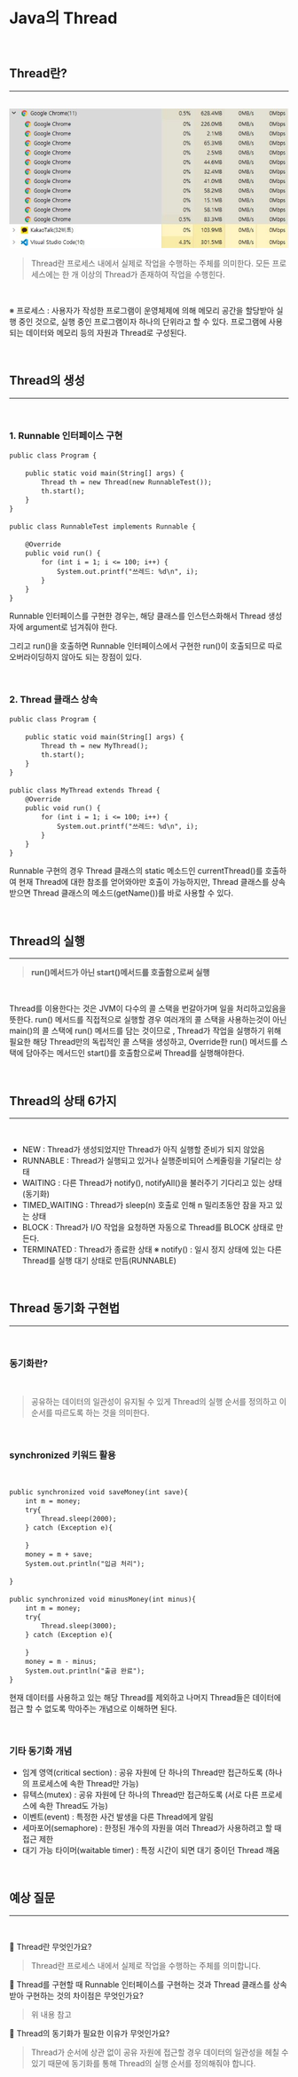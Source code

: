 # **Java의 Thread**

<br>

## **Thread란?**

---

<br>

<img src = "./images/Thread/Thread1.JPG">

<br>

> Thread란 프로세스 내에서 실제로 작업을 수행하는 주체를 의미한다. 모든 프로세스에는 한 개 이상의 Thread가 존재하여 작업을 수행힌다.

<br>

※ 프로세스 : 사용자가 작성한 프로그램이 운영체제에 의해 메모리 공간을 할당받아 실행 중인 것으로, 실행 중인 프로그램이자 하나의 단위라고 할 수 있다. 프로그램에 사용되는 데이터와 메모리 등의 자원과 Thread로 구성된다.

<br>

## **Thread의 생성**

---

<br>

### **1. Runnable 인터페이스 구현**

```
public class Program {

    public static void main(String[] args) {
        Thread th = new Thread(new RunnableTest());
        th.start();
    }
}

public class RunnableTest implements Runnable {

    @Override
    public void run() {
        for (int i = 1; i <= 100; i++) {
            System.out.printf("쓰레드: %d\n", i);
        }
    }
}
```

Runnable 인터페이스를 구현한 경우는, 해당 클래스를 인스턴스화해서 Thread 생성자에 argument로 넘겨줘야 한다.

그리고 run()을 호출하면 Runnable 인터페이스에서 구현한 run()이 호출되므로 따로 오버라이딩하지 않아도 되는 장점이 있다.

<br>

### **2. Thread 클래스 상속**

```
public class Program {

    public static void main(String[] args) {
        Thread th = new MyThread();
        th.start();
    }
}

public class MyThread extends Thread {
    @Override
    public void run() {
        for (int i = 1; i <= 100; i++) {
            System.out.printf("쓰레드: %d\n", i);
        }
    }
}
```

Runnable 구현의 경우 Thread 클래스의 static 메소드인 currentThread()를 호출하여 현재 Thread에 대한 참조를 얻어와야만 호출이 가능하지만, Thread 클래스를 상속받으면 Thread 클래스의 메소드(getName())를 바로 사용할 수 있다.

<br>

## **Thread의 실행**

---

> **run()메서드가 아닌 start()메서드를 호출함으로써 실행**

<br>

Thread를 이용한다는 것은 JVM이 다수의 콜 스택을 번갈아가며 일을 처리하고있음을 뜻한다. run() 메서드를 직접적으로 실행할 경우 여러개의 콜 스택을 사용하는것이 아닌 main()의 콜 스택에 run() 메서드를 담는 것이므로 , Thread가 작업을 실행하기 위해 필요한 해당 Thread만의 독립적인 콜 스택을 생성하고, Override한 run() 메서드를 스택에 담아주는 메서드인 start()를 호출함으로써 Thread를 실행해야한다.

<br>

## **Thread의 상태 6가지**

---

<br>

- NEW : Thread가 생성되었지만 Thread가 아직 실행할 준비가 되지 않았음
- RUNNABLE : Thread가 실행되고 있거나 실행준비되어 스케줄링을 기달리는 상태
- WAITING : 다른 Thread가 notify(), notifyAll()을 불러주기 기다리고 있는 상태(동기화)
- TIMED_WAITING : Thread가 sleep(n) 호출로 인해 n 밀리초동안 잠을 자고 있는 상태
- BLOCK : Thread가 I/O 작업을 요청하면 자동으로 Thread를 BLOCK 상태로 만든다.
- TERMINATED : Thread가 종료한 상태
  ※ notify() : 일시 정지 상태에 있는 다른 Thread를 실행 대기 상태로 만듬(RUNNABLE)

<br>

## **Thread 동기화 구현법**

---

<br>

### **동기화란?**

<br>

> 공유하는 데이터의 일관성이 유지될 수 있게 Thread의 실행 순서를 정의하고 이 순서를 따르도록 하는 것을 의미한다.

<br>

### **synchronized 키워드 활용**

<br>

```
public synchronized void saveMoney(int save){
    int m = money;
    try{
        Thread.sleep(2000);
    } catch (Exception e){

    }
    money = m + save;
    System.out.println("입금 처리");

}

public synchronized void minusMoney(int minus){
    int m = money;
    try{
        Thread.sleep(3000);
    } catch (Exception e){

    }
    money = m - minus;
    System.out.println("출금 완료");
}
```

현재 데이터를 사용하고 있는 해당 Thread를 제외하고 나머지 Thread들은 데이터에 접근 할 수 없도록 막아주는 개념으로 이해하면 된다.

<br>

### **기타 동기화 개념**

- 임계 영역(critical section) : 공유 자원에 단 하나의 Thread만 접근하도록 (하나의 프로세스에 속한 Thread만 가능)
- 뮤텍스(mutex) : 공유 자원에 단 하나의 Thread만 접근하도록 (서로 다른 프로세스에 속한 Thread도 가능)
- 이벤트(event) : 특정한 사건 발생을 다른 Thread에게 알림
- 세마포어(semaphore) : 한정된 개수의 자원을 여러 Thread가 사용하려고 할 때 접근 제한
- 대기 가능 타이머(waitable timer) : 특정 시간이 되면 대기 중이던 Thread 깨움

<br>

## **예상 질문**

---

<br>

📌 Thread란 무엇인가요?

> Thread란 프로세스 내에서 실제로 작업을 수행하는 주체를 의미합니다.

📌 Thread를 구현할 때 Runnable 인터페이스를 구현하는 것과 Thread 클래스를 상속받아 구현하는 것의 차이점은 무엇인가요?

> 위 내용 참고

📌 Thread의 동기화가 필요한 이유가 무엇인가요?

> Thread가 순서에 상관 없이 공유 자원에 접근할 경우 데이터의 일관성을 헤칠 수 있기 때문에 동기화를 통해 Thread의 실행 순서를 정의해줘야 합니다.
